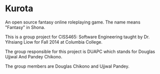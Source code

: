 Kurota
======

An open source fantasy online roleplaying game. The name means "Fantasy" in Shona.

This is a group project for CISS465: Software Engineering taught by
Dr. Yihsiang Liow for Fall 2014 at Columbia College.

The group responsible for this project is DUAPC which stands for Douglas Ujjwal 
And Pandey Chikono.

The group members are Douglas Chikono and Ujjwal Pandey.

